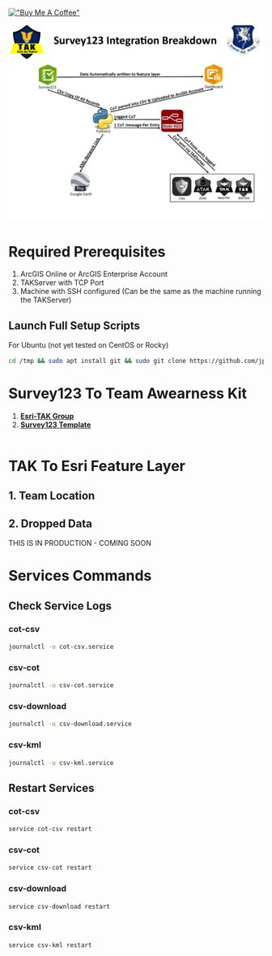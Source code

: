 [!["Buy Me A Coffee"](https://www.buymeacoffee.com/assets/img/custom_images/orange_img.png)](https://www.buymeacoffee.com/jpat)

![TAK-Esri](img/TAK-EsriBreakdown.png?raw=true "TAK-Esri")



# Required Prerequisites
1. ArcGIS Online or ArcGIS Enterprise Account 
2. TAKServer with TCP Port 
3. Machine with SSH configured (Can be the same as the machine running the TAKServer)

## Launch Full Setup Scripts
For Ubuntu (not yet tested on CentOS or Rocky)
```bash
cd /tmp && sudo apt install git && sudo git clone https://github.com/jpat-12/TeamAwearnessKit-Esri-Integration.git && cd TeamAwearnessKit-Esri-Integration && cd scripts && chmod +x ubuntu.sh && cd /opt/TAK-Esri && ls -la 
```


# Survey123 To Team Awearness Kit
1. **[Esri-TAK Group](https://arcg.is/1DyOD80)** <br />
2. **[Survey123 Template](https://survey123.arcgis.com/surveys)** <br /><br />


# TAK To Esri Feature Layer
## 1. Team Location


## 2. Dropped Data 
THIS IS IN PRODUCTION - COMING SOON

# Services Commands

## Check Service Logs
### cot-csv
```bash
journalctl -u cot-csv.service
``` 
###  csv-cot
```bash
journalctl -u csv-cot.service
```
### csv-download
```bash
journalctl -u csv-download.service
```
### csv-kml
```bash
journalctl -u csv-kml.service
```


## Restart Services
### cot-csv
```bash
service cot-csv restart
```
### csv-cot
```bash
service csv-cot restart
```
### csv-download 
```bash
service csv-download restart
```
### csv-kml 
```bash
service csv-kml restart
```

